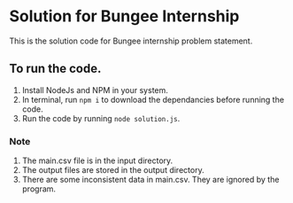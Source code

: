# Solution for Bungee Internship
This is the solution code for Bungee internship problem statement.

## To run the code.
1. Install NodeJs and NPM in your system.
2. In terminal, run `npm i` to download the dependancies  before running the code.
3. Run the code by running `node solution.js`.

### Note
1. The main.csv file is in the input directory.
2. The output files are stored in the output directory.
3. There are some inconsistent data in main.csv. They are ignored by the program.
